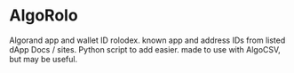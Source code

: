 # AlgoRolo
 Algorand app and wallet ID rolodex.
known app and address IDs from listed dApp Docs / sites. Python script to add easier. made to use with AlgoCSV, but may be useful.
